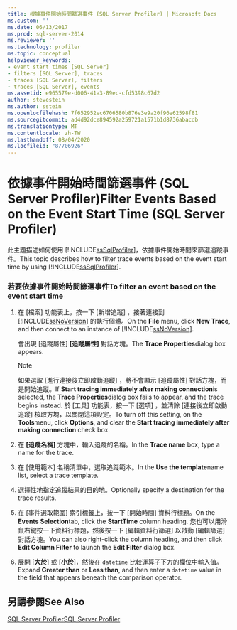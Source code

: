 ```yaml
---
title: 根據事件開始時間篩選事件 (SQL Server Profiler) | Microsoft Docs
ms.custom: ''
ms.date: 06/13/2017
ms.prod: sql-server-2014
ms.reviewer: ''
ms.technology: profiler
ms.topic: conceptual
helpviewer_keywords:
- event start times [SQL Server]
- filters [SQL Server], traces
- traces [SQL Server], filters
- traces [SQL Server], events
ms.assetid: e965579e-d006-41a3-89ec-cfd5398c67d2
author: stevestein
ms.author: sstein
ms.openlocfilehash: 7f652952ec6706580b876e3e9a20f96e62598f81
ms.sourcegitcommit: ad4d92dce894592a259721a1571b1d8736abacdb
ms.translationtype: MT
ms.contentlocale: zh-TW
ms.lasthandoff: 08/04/2020
ms.locfileid: "87706926"
---
```

# <a name="filter-events-based-on-the-event-start-time-sql-server-profiler"></a><span data-ttu-id="c0fae-102">依據事件開始時間篩選事件 (SQL Server Profiler)</span><span class="sxs-lookup"><span data-stu-id="c0fae-102">Filter Events Based on the Event Start Time (SQL Server Profiler)</span></span>
  <span data-ttu-id="c0fae-103">此主題描述如何使用 [!INCLUDE[ssSqlProfiler](../../includes/sssqlprofiler-md.md)]，依據事件開始時間來篩選追蹤事件。</span><span class="sxs-lookup"><span data-stu-id="c0fae-103">This topic describes how to filter trace events based on the event start time by using [!INCLUDE[ssSqlProfiler](../../includes/sssqlprofiler-md.md)].</span></span>  
  
### <a name="to-filter-an-event-based-on-the-event-start-time"></a><span data-ttu-id="c0fae-104">若要依據事件開始時間篩選事件</span><span class="sxs-lookup"><span data-stu-id="c0fae-104">To filter an event based on the event start time</span></span>  
  
1.  <span data-ttu-id="c0fae-105">在 [檔案]  功能表上，按一下 [新增追蹤]  ，接著連接到 [!INCLUDE[ssNoVersion](../../includes/ssnoversion-md.md)] 的執行個體。</span><span class="sxs-lookup"><span data-stu-id="c0fae-105">On the **File** menu, click **New Trace**, and then connect to an instance of [!INCLUDE[ssNoVersion](../../includes/ssnoversion-md.md)].</span></span>  
  
     <span data-ttu-id="c0fae-106">會出現 [追蹤屬性] **[追蹤屬性]** 對話方塊。</span><span class="sxs-lookup"><span data-stu-id="c0fae-106">The **Trace Properties**dialog box appears.</span></span>  
  
    > [!NOTE]  
    >  <span data-ttu-id="c0fae-107">如果選取 [進行連接後立即啟動追蹤]  ，將不會顯示 [追蹤屬性]  對話方塊，而是開始追蹤。</span><span class="sxs-lookup"><span data-stu-id="c0fae-107">If **Start tracing immediately after making connection**is selected, the **Trace Properties**dialog box fails to appear, and the trace begins instead.</span></span> <span data-ttu-id="c0fae-108">於 [工具]  功能表，按一下 [選項]  ，並清除 [連接後立即啟動追蹤]  核取方塊，以關閉這項設定。</span><span class="sxs-lookup"><span data-stu-id="c0fae-108">To turn off this setting, on the **Tools**menu, click **Options**, and clear the **Start tracing immediately after making connection** check box.</span></span>  
  
2.  <span data-ttu-id="c0fae-109">在 **[追蹤名稱]** 方塊中，輸入追蹤的名稱。</span><span class="sxs-lookup"><span data-stu-id="c0fae-109">In the **Trace name** box, type a name for the trace.</span></span>  
  
3.  <span data-ttu-id="c0fae-110">在 [使用範本]  名稱清單中，選取追蹤範本。</span><span class="sxs-lookup"><span data-stu-id="c0fae-110">In the **Use the template**name list, select a trace template.</span></span>  
  
4.  <span data-ttu-id="c0fae-111">選擇性地指定追蹤結果的目的地。</span><span class="sxs-lookup"><span data-stu-id="c0fae-111">Optionally specify a destination for the trace results.</span></span>  
  
5.  <span data-ttu-id="c0fae-112">在 [事件選取範圍]  索引標籤上，按一下 [開始時間]  資料行標題。</span><span class="sxs-lookup"><span data-stu-id="c0fae-112">On the **Events Selection**tab, click the **StartTime** column heading.</span></span> <span data-ttu-id="c0fae-113">您也可以用滑鼠右鍵按一下資料行標題，然後按一下 [編輯資料行篩選]  以啟動 [編輯篩選]  對話方塊。</span><span class="sxs-lookup"><span data-stu-id="c0fae-113">You can also right-click the column heading, and then click **Edit Column Filter** to launch the **Edit Filter** dialog box.</span></span>  
  
6.  <span data-ttu-id="c0fae-114">展開 [**大於**] 或 [**小於**]，然後在 `datetime` 比較運算子下方的欄位中輸入值。</span><span class="sxs-lookup"><span data-stu-id="c0fae-114">Expand **Greater than** or **Less than**, and then enter a `datetime` value in the field that appears beneath the comparison operator.</span></span>  
  
## <a name="see-also"></a><span data-ttu-id="c0fae-115">另請參閱</span><span class="sxs-lookup"><span data-stu-id="c0fae-115">See Also</span></span>  
 [<span data-ttu-id="c0fae-116">SQL Server Profiler</span><span class="sxs-lookup"><span data-stu-id="c0fae-116">SQL Server Profiler</span></span>](sql-server-profiler.md)  
  
  
